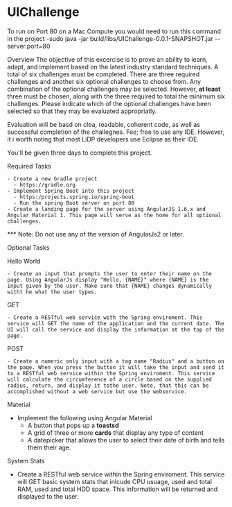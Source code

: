 # UIChallenge

To run on Port 80 on a Mac Compute you would need to run this command in the project
  -sudo java -jar build/libs/UIChallenge-0.0.1-SNAPSHOT.jar --server.port=80
  
  Overview The objective of this excercise is to prove an ability to learn, adapt, and implement based on the latest industry standard  techniques. A total of six challenges must be completed. There are three required challenges and another six optional challenges to choose from. Any combination of the optional challenges may be selected. However, <b>at least</b> three must be chosen, along with the three required to total the minimum six challenges. Please indicate which of the optional challenges have been selected so that they may be evaluated appropriatly. 
  
  Evaluation will be basd on clea, readable, coherent code, as well as successful completion of the challegnes. Fee; free to use any IDE. However, it i worth noting that most LiDP developers use Eclipse as their IDE. 
  
  You'll be given three days to complete this project.
  
  Required Tasks
  
    - Create a new Gradle project 
      - https://gradle.org
    - Implement Spring Boot into this project 
      - https:/projects.spring.io/spring-boot
      - Run the spring Boot server on port 80
    - Create a landing page for the server using AngularJS 1.6.x and Angular Material 1. This page will serve as the home for all optional       challenges. 
  
  *** Note: Do not use any of the version of AngularJs2 or later.
  
  Optional Tasks
  
  Hello World
    
    - Create an input that prompts the user to enter their name on the page. Using AngularJs display "Hello, {NAME}" where {NAME} is the    input given by the user. Make sure that {NAME} changes dynamically witht he what the user types.
  
  GET
    
    - Create a RESTful web service with the Spring enviroment. This service will GET the name of the application and the current date. The UI will call the service and display the information at the top of the page. 
    
 POST
  
    - Create a numeric only input with a tag name "Radius" and a button on the page. When you press the button it will take the input and send it to a RESTful web service within the Spring enviroment. This service will calculate the circumference of a circle based on the supplied radius, return, and display it tothe user. Note, that this can be accomplished without a web service but use the webservice. 
    
Material 

  - Implement the following using Angular Material
    - A button that pops up a <b>toastsd</b>
    - A grid of three or more <b>cards</b> that display any type of content
    - A datepicker that allows the user to select their date of birth and tells them their age.
  
System Stats  
  
  - Create a RESTful web service within the Spring enviroment. This service will GET basic system stats that inlcude CPU usuage, used and total RAM, used and total HDD space. This information will be returned and displayed to the user.
     
      
